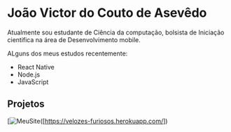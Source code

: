 # João Victor do Couto de Asevêdo

Atualmente sou estudante de Ciência da computação, bolsista de Iniciação cientifica na área de Desenvolvimento mobile.

ALguns dos meus estudos recentemente:
- React Native 
- Node.js
- JavaScript


## Projetos

[![MeuSite]([https://media-exp1.licdn.com/dms/image/C4D22AQGR3lik9JViFg/feedshare-shrink_2048_1536/0/1665948759084?e=1671062400&v=beta&t=hEslcvTZlNFhOyAUVnhnwHebmyXBf5mBXkAYAg002l8])([https://velozes-furiosos.herokuapp.com/])

